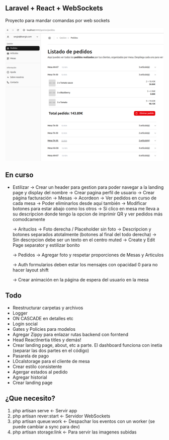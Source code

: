 ## Laravel + React + WebSockets

Proyecto para mandar comandas por web sockets

![preview](preview.png)

## En curso
- Estilizar
    -> Crear un header para gestion para poder navegar a la landing page y display del nombre
    -> Crear pagina perfil de usuario
    -> Crear página facturación
    -> Mesas
        -> Acordeon
            -> Ver pedidos en curso de cada mesa
            -> Poder eliminarlos desde aquí también
            -> Modificar botones para estar abajo como los otros
            -> Si clico en mesa me lleva a su descripcion donde tengo la opcion de imprimir QR y ver pedidos más comodcamente
    
    -> Arituclos
        -> Foto derecha / Placeholder sin foto
        -> Descripcion y botones separados atotalmente (botones al final del todo derecha)
        -> Sin descrpcion debe ser un texto en el centro muted
        -> Create y Edit Page separator y estilizar bonito

    -> Pedidos
        -> Agregar foto y respetar proporciones de Mesas y Articulos

    -> Auth formularios deben estar los mensajes con opacidad 0 para no hacer layout shift

    -> Crear animación en la página de espera del usuario en la mesa
## Todo

- Reestructurar carpetas y archivos
- Logger
- ON CASCADE en detalles etc
- Login social
- Gates y Policies para modelos
- Agregar Zippy para enlazar rutas backend con forntend
- Head ReactInertia titles y demás!
- Crear landing page, about, etc a parte. El dashboard funciona con inetia (separar las dos partes en el código)
- Pasarela de pago
- LOcalstorage para el cliente de mesa
- Crear estilo consistente
- Agergar estados al pedido
- Agregar historial
- Crear landing page

## ¿Que necesito?

1. php artisan serve <- Servir app
2. php artisan rever:start <- Servidor WebSockets
3. php artisan queue:work  <- Despachar los eventos con un worker (se puede cambiar a sync para dev)
4. php artisan storage:link <- Para servir las imagenes subidas